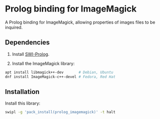 # Prolog binding for ImageMagick

A Prolog binding for ImageMagick, allowing properties of images files
to be inquired.

## Dependencies

  1. Install [SWI-Prolog](https://www.swi-prolog.org).

  2. Install the ImageMagick library:

```sh
apt install libmagick++-dev       # Debian, Ubuntu
dnf install ImageMagick-c++-devel # Fedora, Red Hat
```

## Installation

Install this library:

```sh
swipl -g 'pack_install(prolog_imagemagick)' -t halt
```
